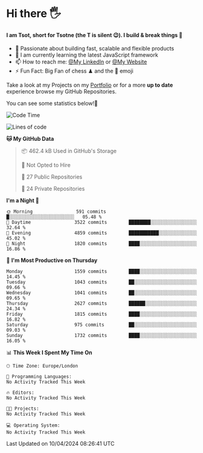 # Hi there :raised_hand_with_fingers_splayed:
#### I am Tsot, short for Tsotne (the T is silent :wink:). I build & break things :space_invader:
- :telescope: Passionate about building fast, scalable and flexible products
- :seedling: I am currently learning the latest JavaScript framework 
- :mailbox: How to reach me: [@My LinkedIn](https://www.linkedin.com/in/tsotne-gvadzabia/) or [@My Website](https://tsotne.co.uk/contact)
- :zap: Fun Fact: Big Fan of chess ♟ and the 👾 emoji

Take a look at my Projects on my [Portfolio](https://tsotne.co.uk/) or for a more **up to date** experience browse my GitHub Repositories.

You can see some statistics below!:space_invader:
<!--START_SECTION:waka-->
![Code Time](http://img.shields.io/badge/Code%20Time-761%20hrs%202%20mins-blue)

![Lines of code](https://img.shields.io/badge/From%20Hello%20World%20I%27ve%20Written-5.2%20million%20lines%20of%20code-blue)

**🐱 My GitHub Data** 

> 📦 462.4 kB Used in GitHub's Storage 
 > 
> 🚫 Not Opted to Hire
 > 
> 📜 27 Public Repositories 
 > 
> 🔑 24 Private Repositories 
 > 
**I'm a Night 🦉** 

```text
🌞 Morning                591 commits         █░░░░░░░░░░░░░░░░░░░░░░░░   05.48 % 
🌆 Daytime                3522 commits        ████████░░░░░░░░░░░░░░░░░   32.64 % 
🌃 Evening                4859 commits        ███████████░░░░░░░░░░░░░░   45.02 % 
🌙 Night                  1820 commits        ████░░░░░░░░░░░░░░░░░░░░░   16.86 % 
```
📅 **I'm Most Productive on Thursday** 

```text
Monday                   1559 commits        ████░░░░░░░░░░░░░░░░░░░░░   14.45 % 
Tuesday                  1043 commits        ██░░░░░░░░░░░░░░░░░░░░░░░   09.66 % 
Wednesday                1041 commits        ██░░░░░░░░░░░░░░░░░░░░░░░   09.65 % 
Thursday                 2627 commits        ██████░░░░░░░░░░░░░░░░░░░   24.34 % 
Friday                   1815 commits        ████░░░░░░░░░░░░░░░░░░░░░   16.82 % 
Saturday                 975 commits         ██░░░░░░░░░░░░░░░░░░░░░░░   09.03 % 
Sunday                   1732 commits        ████░░░░░░░░░░░░░░░░░░░░░   16.05 % 
```


📊 **This Week I Spent My Time On** 

```text
🕑︎ Time Zone: Europe/London

💬 Programming Languages: 
No Activity Tracked This Week

🔥 Editors: 
No Activity Tracked This Week

🐱‍💻 Projects: 
No Activity Tracked This Week

💻 Operating System: 
No Activity Tracked This Week
```


 Last Updated on 10/04/2024 08:26:41 UTC
<!--END_SECTION:waka-->
